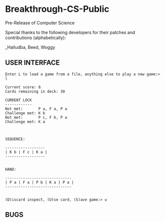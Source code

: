 # Breakthrough-CS-Public
Pre-Release of Computer Science

Special thanks to the following developers for their patches and contributions (alphabetically):

_Halludba,
Beed,
Woggy

## USER INTERFACE

```
Enter L to load a game from a file, anything else to play a new game:> l

Current score: 8
Cards remaining in deck: 30

CURRENT LOCK
------------
Not met:       P a, F a, P a
Challenge met: K b
Not met:       P c, F b, P a
Challenge met: K a



SEQUENCE:

------------------
| K b | F c | K a |
------------------


HAND:

------------------------------
| P a | F a | P b | K a | P a |
------------------------------


(D)iscard inspect, (U)se card, (S)ave game:> u
```

## BUGS

